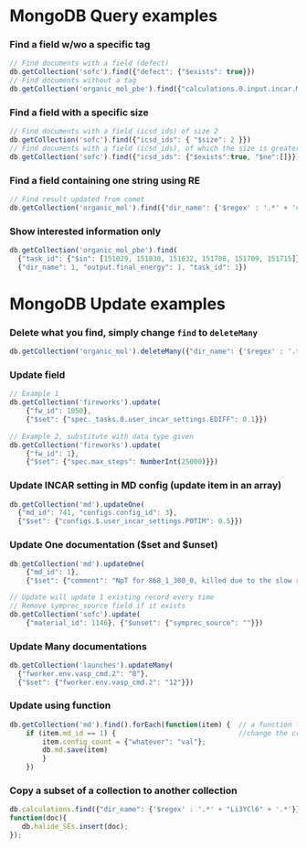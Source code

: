
# MongoDB Query examples

### Find a field w/wo a specific tag

```JavaScript
// Find documents with a field (defect)
db.getCollection('sofc').find({"defect": {"$exists": true}})
// Find documents without a tag 
db.getCollection('organic_mol_pbe').find({"calculations.0.input.incar.METAGGA": {"$exists": true }})
```

### Find a field with a specific size

```JavaScript
// Find documents with a field (icsd_ids) of size 2
db.getCollection('sofc').find({"icsd_ids": { "$size": 2 }})
// Find documents with a field (icsd_ids), of which the size is greater than 1
db.getCollection('sofc').find({"icsd_ids": {"$exists":true, "$ne":[]}})
```

### Find a field containing one string using RE

```JavaScript
// Find result updated from comet
db.getCollection('organic_mol').find({"dir_name": {'$regex' : '.*' + 'comet' + '.*'}})
```

### Show interested information only

```JavaScript
db.getCollection('organic_mol_pbe').find(
  {"task_id": {"$in": [151029, 151030, 151032, 151708, 151709, 151715]}},
  {"dir_name": 1, "output.final_energy": 1, "task_id": 1})
```

# MongoDB Update examples

### Delete what you find, simply change `find` to `deleteMany`

```JavaScript
db.getCollection('organic_mol').deleteMany({"dir_name": {'$regex' : '.*' + 'comet' + '.*'}})
```

### Update field
```JavaScript
// Example 1
db.getCollection('fireworks').update(
    {"fw_id": 1050},
    {"$set": {"spec._tasks.0.user_incar_settings.EDIFF": 0.1}})
    
// Example 2, substitute with data type given
db.getCollection('fireworks').update(
    {"fw_id": 1}, 
    {"$set": {"spec.max_steps": NumberInt(25000)}})
```

### Update INCAR setting in MD config (update item in an array)

```JavaScript
db.getCollection('md').updateOne(
  {"md_id": 741, "configs.config_id": 3},
  {"$set": {"configs.$.user_incar_settings.POTIM": 0.5}})
```
### Update One documentation ($set and $unset)

```JavaScript
db.getCollection('md').updateOne(
    {"md_id": 1}, 
    {"$set": {"comment": "NpT for 868_1_300_0, killed due to the slow run"}})

// Update will update 1 existing record every time
// Remove symprec_source field if it exists
db.getCollection('sofc').update(
    {"material_id": 1146}, {"$unset": {"symprec_source": ""}})
```

### Update Many documentations

```JavaScript
db.getCollection('launches').updateMany(
  {"fworker.env.vasp_cmd.2": "8"},
  {"$set": {"fworker.env.vasp_cmd.2": "12"}})
```

### Update using function

```JavaScript
db.getCollection('md').find().forEach(function(item) {  // a function for variable item
    if (item.md_id == 1) {                              //change the criteria where necessary
        item.config_count = {"whatever": "val"};
        db.md.save(item)
        }
    })
```

### Copy a subset of a collection to another collection

```JavaScript
db.calculations.find({"dir_name": {'$regex' : '.*' + "Li3YCl6" + '.*'}}).forEach(
function(doc){
   db.halide_SEs.insert(doc);
});
```
